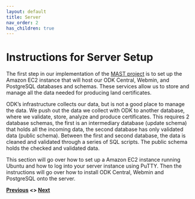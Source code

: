 ```yaml
---
layout: default
title: Server
nav_order: 2
has_children: true
---
```

# Instructions for Server Setup

The first step in our implementation of the [MAST project](https://www.land-links.org/tool-resource/mapping-approaches-for-securing-tenure-mast-learning-platform/) is to set up the Amazon EC2 instance that will host our ODK Central, Webmin, and PostgreSQL databases and schemas. These services allow us to store and manage all the data needed for producing land certificates.

ODK’s infrastructure collects our data, but is not a good place to manage the data. We push out the data we collect with ODK to another database, where we validate, store, analyze and produce certificates. This requires 2 database schemas, the first is an intermediary database (update schema) that holds all the incoming data, the second database has only validated data (public schema). Between the first and second database, the data is cleaned and validated through a series of SQL scripts. The public schema holds the checked and validated data. 

This section will go over how to set up a Amazon EC2 instance running Ubuntu and how to log into your server instance using PuTTY. Then the instructions will go over how to install ODK Central, Webmin and PostgreSQL onto the server.

**[Previous](/index.html) <> [Next](AWS_Setup.html)**
